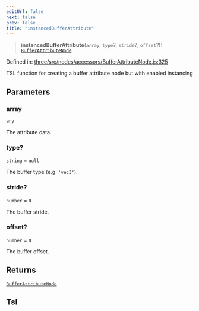 ```yaml
---
editUrl: false
next: false
prev: false
title: "instancedBufferAttribute"
---
```


> **instancedBufferAttribute**(`array`, `type`?, `stride`?, `offset`?): [`BufferAttributeNode`](/reference/threewebgpu/classes/bufferattributenode/)

Defined in: [three/src/nodes/accessors/BufferAttributeNode.js:325](https://github.com/DefinitelyMaybe/three-i18n/blob/fa57b79433d1c349ffb23a78727299c8d4190136/three/src/nodes/accessors/BufferAttributeNode.js#L325)

TSL function for creating a buffer attribute node but with enabled instancing

## Parameters

### array

`any`

The attribute data.

### type?

`string` = `null`

The buffer type (e.g. `'vec3'`).

### stride?

`number` = `0`

The buffer stride.

### offset?

`number` = `0`

The buffer offset.

## Returns

[`BufferAttributeNode`](/reference/threewebgpu/classes/bufferattributenode/)

## Tsl

